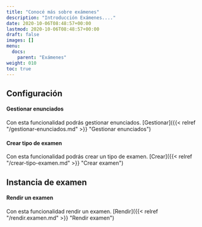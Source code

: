 ```yaml
---
title: "Conocé más sobre exámenes"
description: "Introducción Exámenes...."
date: 2020-10-06T08:48:57+00:00
lastmod: 2020-10-06T08:48:57+00:00
draft: false
images: []
menu:
  docs:
    parent: "Exámenes"
weight: 010
toc: true
---
```


## Configuración

#### Gestionar enunciados

Con esta funcionalidad podrás gestionar enunciados. [Gestionar]({{< relref "/gestionar-enunciados.md" >}} "Gestionar enunciados")
#### Crear tipo de examen

Con esta funcionalidad podrás crear un tipo de examen. [Crear]({{< relref "/crear-tipo-examen.md" >}} "Crear examen")

## Instancia de examen

#### Rendir un examen

Con esta funcionalidad rendir un examen. [Rendir]({{< relref "/rendir.examen.md" >}} "Rendir examen")
